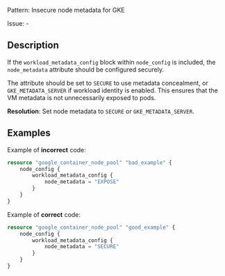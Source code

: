 Pattern: Insecure node metadata for GKE

Issue: -

## Description

If the `workload_metadata_config` block within `node_config` is included, the `node_metadata` attribute should be configured securely.

The attribute should be set to `SECURE` to use metadata concealment, or `GKE_METADATA_SERVER` if workload identity is enabled. This ensures that the VM metadata is not unnecessarily exposed to pods.

**Resolution**: Set node metadata to `SECURE` or `GKE_METADATA_SERVER`.

## Examples

Example of **incorrect** code:

```terraform
resource "google_container_node_pool" "bad_example" {
	node_config {
		workload_metadata_config {
			node_metadata = "EXPOSE"
		}
	}
}
```

Example of **correct** code:

```terraform
resource "google_container_node_pool" "good_example" {
	node_config {
		workload_metadata_config {
			node_metadata = "SECURE"
		}
	}
}
```